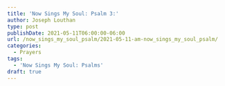 ```yaml
---
title: 'Now Sings My Soul: Psalm 3:'
author: Joseph Louthan
type: post
publishDate: 2021-05-11T06:00:00-06:00
url: /now_sings_my_soul_psalm/2021-05-11-am-now_sings_my_soul_psalm/
categories:
  - Prayers
tags:
  - 'Now Sings My Soul: Psalms'
draft: true
---
```

<pre>
<div style="font-variant: small-caps;">

</div>

</pre>
